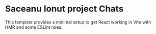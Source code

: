 # Saceanu Ionut project Chats

This template provides a minimal setup to get React working in Vite with HMR and some ESLint rules.
